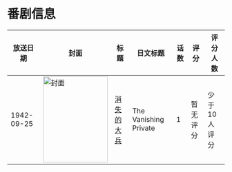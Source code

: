 # 番剧信息

|放送日期|封面|标题|日文标题|话数|评分|评分人数|
|---|---|---|---|---|---|---|
|1942-09-25|<img src="//lain.bgm.tv/pic/cover/c/10/b3/529276_8Lj9d.jpg" alt="封面" style="width:150px;height:200px;object-fit:cover;">|[消失的大兵](https://bangumi.tv/subject/529276)|The Vanishing Private|1|暂无评分|少于10人评分|
